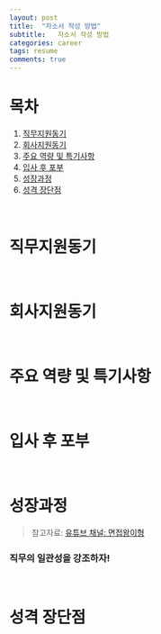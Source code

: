 ```yaml
---
layout: post
title:  "자소서 작성 방법"
subtitle:   자소서 작성 방법
categories: career
tags: resume 
comments: true
---
```


# 목차
1. [직무지원동기](#직무지원동기)
2. [회사지원동기](#회사지원동기)
3. [주요 역량 및 특기사항 ](#주요-역량-및-특기사항)
4. [입사 후 포부](#입사-후-포부)
5. [성장과정](#성장과정)
6. [성격 장단점](#성격-장단점)

<br>

# 직무지원동기

<br>

# 회사지원동기

<br>

# 주요 역량 및 특기사항 

<br>

# 입사 후 포부

<br>

# 성장과정
> 참고자료: [유튜브 채널: 면접왕이형](https://youtu.be/vt8JmZ6R8ZM)

### 직무의 일관성을 강조하자!
<br>

# 성격 장단점